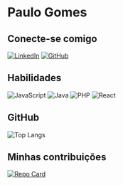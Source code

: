 # Paulo Gomes

## Conecte-se comigo
[![LinkedIn](https://img.shields.io/badge/LinkedIn-0077B5?style=for-the-badge&logo=linkedin&logoColor=white)](https://www.linkedin.com/in/paulo-gomes-29281818b/)
[![GitHub](https://img.shields.io/badge/GitHub-100000?style=for-the-badge&logo=github&logoColor=white)](https://github.com/paulogomesdev)

## Habilidades
![JavaScript](https://img.shields.io/badge/JavaScript-F7DF1E?style=for-the-badge&logo=javascript&logoColor=black) ![Java](https://img.shields.io/badge/java-%23ED8B00.svg?style=for-the-badge&logo=openjdk&logoColor=white) ![PHP](https://img.shields.io/badge/PHP-777BB4?style=for-the-badge&logo=php&logoColor=white) ![React](https://img.shields.io/badge/React-20232A?style=for-the-badge&logo=react&logoColor=61DAFB)

## GitHub
![Top Langs](https://github-readme-stats-git-masterrstaa-rickstaa.vercel.app/api/top-langs/?username=paulogomesdev&layout=compact&bg_color=000&border_color=30A3DC&title_color=E94D5F&text_color=FFF&hide_title=true)

## Minhas contribuições
[![Repo Card](https://github-readme-stats.vercel.app/api/pin/?username=paulogomesdev&repo=portfolio&bg_color=000&border_color=30A3DC&show_icons=true&icon_color=30A3DC&title_color=E94D5F&text_color=FFF)](https://github.com/paulogomesdev/dio-lab-open-source)


